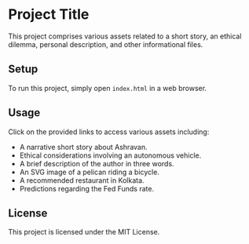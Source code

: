 # Project Title
This project comprises various assets related to a short story, an ethical dilemma, personal description, and other informational files.

## Setup
To run this project, simply open `index.html` in a web browser.

## Usage
Click on the provided links to access various assets including:
- A narrative short story about Ashravan.
- Ethical considerations involving an autonomous vehicle.
- A brief description of the author in three words.
- An SVG image of a pelican riding a bicycle.
- A recommended restaurant in Kolkata.
- Predictions regarding the Fed Funds rate.

## License
This project is licensed under the MIT License.